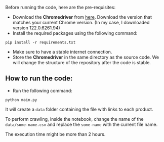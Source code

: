 Before running the code, here are the pre-requisites:
+ Download the **Chromedriver** from [here](https://sites.google.com/chromium.org/driver/). Download the version that matches your current Chrome version. (In my case, I downloaded version 122.0.6261.94)
+ Install the required packages using the following command:
```
pip install -r requirements.txt
```
+ Make sure to have a stable internet connection.
+ Store the **Chromedriver** in the same directory as the source code. We will change the structure of the repository after the code is stable.

## How to run the code:
+ Run the following command:
```
python main.py
```
It will create a `data` folder containing the file with links to each product. 

To perform crawling, inside the notebook, change the name of the `data/some-name.csv` and replace the `some-name` with the current file name.

The execution time might be more than 2 hours. 
